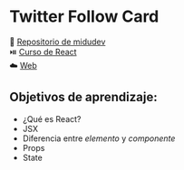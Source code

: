 # Twitter Follow Card

🔗 [Repositorio de midudev](https://github.com/midudev/aprendiendo-react/tree/master/projects/01-twitter-follow-card) <br/>
⏯️ [Curso de React](https://www.youtube.com/watch?v=7iobxzd_2wY&list=PLUofhDIg_38q4D0xNWp7FEHOTcZhjWJ29&index=1) <br/>
☁️ [Web](https://midu-react-01.surge.sh/)

## Objetivos de aprendizaje:

* ¿Qué es React?
* JSX
* Diferencia entre *elemento* y *componente*
* Props
* State